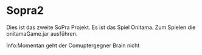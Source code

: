 # Sopra2
Dies ist das zweite SoPra Projekt.
Es ist das Spiel Onitama.
Zum Spielen die onitamaGame.jar ausführen.


Info:Momentan geht der Comuptergegner Brain nicht
